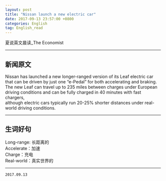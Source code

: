 ```yaml
---
layout: post
title: "Nissan launch a new electric car"
date: 2017-09-13 23:57:00 +0800 
categories: English
tag: English_read
---
```


夏说英文晨读_The Economist    

---

<!-- more -->
<!-- /TOC -->

## 新闻原文     

Nissan has launched a new longer-ranged version of its Leaf electric car that can be driven by just one “e-Pedal” for both accelerating and braking.        
The new Leaf can travel up to 235 miles between charges under European driving conditions and can be fully charged in 40 minutes with fast chargers,     
although electric cars typically run 20-25% shorter distances under real-world driving conditions.      

---

## 生词好句       

Long-range: 长距离的      
Accelerate：加速       
Charge：充电    
Real-world：真实世界的    

---
`2017.09.13`     